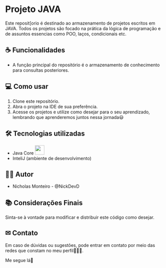 # Projeto JAVA

Este reposit[orio é destinado ao armazenamento de projetos escritos em JAVA. Todos os projetos são focado na prática da lógica de programação e de assuntos essencias como POO, laços, condicionais etc.

## ☕ Funcionalidades

* A função principal do repositório é o armazenamento de conhecimento para consultas posteriores.

## 💻 Como usar

1. Clone este repositório.
2. Abra o projeto na IDE de sua preferência.
3. Acesse os projetos e utilize como desejar para o seu aprendizado, lembrando que aprenderemos juntos nessa jornada😃

## 🛠 Tecnologias utilizadas

* Java Core <img width="30" height = "30" src="https://cdn.jsdelivr.net/gh/devicons/devicon@latest/icons/java/java-original-wordmark.svg" />
* InteliJ (ambiente de desenvolvimento)

## 👨‍💻 Autor

* Nicholas Monteiro - @NickDevD

## 📚 Considerações Finais

Sinta-se à vontade para modificar e distribuir este código como desejar.

## ✉ Contato

Em caso de dúvidas ou sugestões, pode entrar em contato por meio das redes que constam no meu perfil👩🏾‍💻.

Me segue lá🚀
